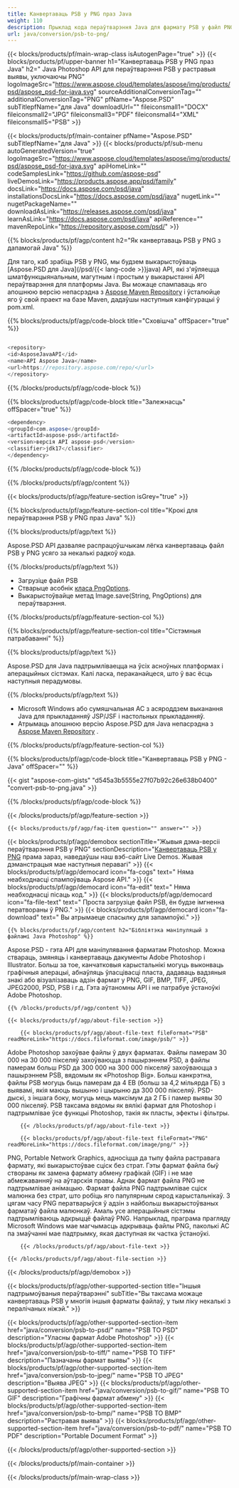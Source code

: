```yaml
---
title: Канвертаваць PSB у PNG праз Java
weight: 110
description: Прыклад кода пераўтварэння Java для фармату PSB у файл PNG. Выкарыстоўвайце гэты прыклад кода, каб пераўтварыць PSB у PNG у любым вэб- або настольным Java-прыкладанні.
url: java/conversion/psb-to-png/
---
```


{{< blocks/products/pf/main-wrap-class isAutogenPage="true" >}}
{{< blocks/products/pf/upper-banner h1="Канвертаваць PSB у PNG праз Java" h2=" Java Photoshop API для пераўтварэння PSB у растравыя выявы, уключаючы PNG" logoImageSrc="https://www.aspose.cloud/templates/aspose/img/products/psd/aspose_psd-for-java.svg" sourceAdditionalConversionTag="" additionalConversionTag="PNG" pfName="Aspose.PSD" subTitlepfName="для Java" downloadUrl="" fileiconsmall1="DOCX" fileiconsmall2="JPG" fileiconsmall3="PDF" fileiconsmall4="XML" fileiconsmall5="PSB" >}}

{{< blocks/products/pf/main-container pfName="Aspose.PSD" subTitlepfName="для Java" >}}
{{< blocks/products/pf/sub-menu autoGeneratedVersion="true" logoImageSrc="https://www.aspose.cloud/templates/aspose/img/products/psd/aspose_psd-for-java.svg" apiHomeLink="" codeSamplesLink="https://github.com/aspose-psd" liveDemosLink="https://products.aspose.app/psd/family" docsLink="https://docs.aspose.com/psd/java" installationsDocsLink="https://docs.aspose.com/psd/java" nugetLink="" nugetPackageName="" downloadAsLink="https://releases.aspose.com/psd/java" learnAsLink="https://docs.aspose.com/psd/java" apiReference="" mavenRepoLink="https://repository.aspose.com/psd/" >}}

{{% blocks/products/pf/agp/content h2="Як канвертаваць PSB у PNG з дапамогай Java" %}}

 Для таго, каб зрабіць PSB у PNG, мы будзем выкарыстоўваць
 [Aspose.PSD для Java](/psd/{{< lang-code >}}java)
 API, які з'яўляецца шматфункцыянальным, магутным і простым у выкарыстанні API пераўтварэння для платформы Java. Вы можаце спампаваць яго апошнюю версію непасрэдна з
 [Aspose Maven Repository](https://repository.aspose.com/psd/)
 і ўсталюйце яго ў свой праект на базе Maven, дадаўшы наступныя канфігурацыі ў pom.xml.

{{% blocks/products/pf/agp/code-block title="Сховішча" offSpacer="true" %}}

``` cs

<repository>
<id>AsposeJavaAPI</id>
<name>API Aspose Java</name>
<url>https://repository.aspose.com/repo/</url>
</repository>

```

{{% /blocks/products/pf/agp/code-block %}}

{{% blocks/products/pf/agp/code-block title="Залежнасць" offSpacer="true" %}}

``` cs
<dependency>
<groupId>com.aspose</groupId>
<artifactId>aspose-psd</artifactId>
<version>версія API aspose-psd</version>
<classifier>jdk17</classifier>
</dependency>

```

{{% /blocks/products/pf/agp/code-block %}}

{{% /blocks/products/pf/agp/content %}}

{{< blocks/products/pf/agp/feature-section isGrey="true" >}}

{{% blocks/products/pf/agp/feature-section-col title="Крокі для пераўтварэння PSB у PNG праз Java" %}}

{{% blocks/products/pf/agp/text %}}

 Aspose.PSD API дазваляе распрацоўшчыкам лёгка канвертаваць файл PSB у PNG усяго за некалькі радкоў кода.

{{% /blocks/products/pf/agp/text %}}

- Загрузіце файл PSB
- Стварыце асобнік [класа PngOptions](https://apireference.aspose.com/psd/java/com.aspose.psd.imageoptions/PngOptions).
- Выкарыстоўвайце метад Image.save(String, PngOptions) для пераўтварэння.

{{% /blocks/products/pf/agp/feature-section-col %}}

{{% blocks/products/pf/agp/feature-section-col title="Сістэмныя патрабаванні" %}}

{{% blocks/products/pf/agp/text %}}

 Aspose.PSD для Java падтрымліваецца на ўсіх асноўных платформах і аперацыйных сістэмах. Калі ласка, пераканайцеся, што ў вас ёсць наступныя перадумовы.

{{% /blocks/products/pf/agp/text %}}

- Microsoft Windows або сумяшчальная АС з асяроддзем выканання Java для прыкладанняў JSP/JSF і настольных прыкладанняў.
- Атрымаць апошнюю версію Aspose.PSD для Java непасрэдна з
 [Aspose Maven Repository](https://repository.aspose.com/psd/) .

{{% /blocks/products/pf/agp/feature-section-col %}}

{{% blocks/products/pf/agp/code-block title="Канвертаваць PSB у PNG - Java" offSpacer="" %}}

{{< gist "aspose-com-gists" "d545a3b5555e27f07b92c26e638b0400" "convert-psb-to-png.java" >}}

{{% /blocks/products/pf/agp/code-block %}}

{{< /blocks/products/pf/agp/feature-section >}}

    {{< blocks/products/pf/agp/faq-item question="" answer="" >}}
 

<!-- aboutfile Starts -->

{{< blocks/products/pf/agp/demobox sectionTitle="Жывыя дэма-версіі пераўтварэння PSB у PNG" sectionDescription="[Канвертаваць PSB у PNG](https://products.aspose.app/psd/conversion/psb-to-png) прама зараз, наведаўшы наш вэб-сайт Live Demos. Жывая дэманстрацыя мае наступныя перавагі" >}}
        {{< blocks/products/pf/agp/democard icon="fa-cogs" text=" Няма неабходнасці спампоўваць Aspose API." >}}
        {{< blocks/products/pf/agp/democard icon="fa-edit" text=" Няма неабходнасці пісаць код." >}}
        {{< blocks/products/pf/agp/democard icon="fa-file-text" text=" Проста загрузіце файл PSB, ён будзе імгненна ператвораны ў PNG." >}}
        {{< blocks/products/pf/agp/democard icon="fa-download" text=" Вы атрымаеце спасылку для запампоўкі." >}}

    {{% blocks/products/pf/agp/content h2="Бібліятэка маніпуляцый з файламі Java Photoshop" %}}

 Aspose.PSD - гэта API для маніпулявання фарматам Photoshop. Можна ствараць, змяняць і канвертаваць дакументы Adobe Photoshop і Illustrator. Больш за тое, канчатковыя карыстальнікі могуць выконваць графічныя аперацыі, абнаўляць ўласцівасці пласта, дадаваць вадзяныя знакі або візуалізаваць адзін фармат у PNG, GIF, BMP, TIFF, JPEG, JPEG2000, PSD, PSB і г.д. Гэта аўтаномны API і не патрабуе ўстаноўкі Adobe Photoshop.



    {{% /blocks/products/pf/agp/content %}}

    {{< blocks/products/pf/agp/about-file-section >}}

        {{< blocks/products/pf/agp/about-file-text fileFormat="PSB" readMoreLink="https://docs.fileformat.com/image/psb/" >}}

Adobe Photoshop захоўвае файлы ў двух фарматах. Файлы памерам 30 000 на 30 000 пікселяў захоўваюцца з пашырэннем PSD, а файлы памерам больш PSD да 300 000 на 300 000 пікселяў захоўваюцца з пашырэннем PSB, вядомым як «Photoshop Big». Больш канкрэтна, файлы PSB могуць быць памерам да 4 EB (больш за 4,2 мільярда ГБ) з выявамі, якія маюць вышыню і шырыню да 300 000 пікселяў. PSD-дыскі, з іншага боку, могуць мець максімум да 2 ГБ і памер выявы 30 000 пікселяў. PSB таксама вядомы як вялікі фармат для Photoshop і падтрымлівае ўсе функцыі Photoshop, такія як пласты, эфекты і фільтры.


        {{< /blocks/products/pf/agp/about-file-text >}}

        {{< blocks/products/pf/agp/about-file-text fileFormat="PNG" readMoreLink="https://docs.fileformat.com/image/png/" >}}

PNG, Portable Network Graphics, адносіцца да тыпу файла растравага фармату, які выкарыстоўвае сціск без страт. Гэты фармат файла быў створаны як замена фармату абмену графікай (GIF) і не мае абмежаванняў на аўтарскія правы. Аднак фармат файла PNG не падтрымлівае анімацыю. Фармат файла PNG падтрымлівае сціск малюнка без страт, што робіць яго папулярным сярод карыстальнікаў. З цягам часу PNG ператварыўся ў адзін з найбольш выкарыстоўваных фарматаў файла малюнкаў. Амаль усе аперацыйныя сістэмы падтрымліваюць адкрыццё файлаў PNG. Напрыклад, праграма прагляду Microsoft Windows мае магчымасць адкрываць файлы PNG, паколькі АС па змаўчанні мае падтрымку, якая даступная як частка ўстаноўкі.


        {{< /blocks/products/pf/agp/about-file-text >}}

    {{< /blocks/products/pf/agp/about-file-section >}}

{{< /blocks/products/pf/agp/demobox >}}

<!-- aboutfile Ends -->

{{< blocks/products/pf/agp/other-supported-section title="Іншыя падтрымоўваныя пераўтварэнні" subTitle="Вы таксама можаце канвертаваць PSB у многія іншыя фарматы файлаў, у тым ліку некалькі з пералічаных ніжэй." >}}

{{< blocks/products/pf/agp/other-supported-section-item href="java/conversion/psb-to-psd/" name="PSB TO PSD" description="Уласны фармат Adobe Photoshop" >}}
{{< blocks/products/pf/agp/other-supported-section-item href="java/conversion/psb-to-tiff/" name="PSB TO TIFF" description="Пазначаны фармат выявы" >}}
{{< blocks/products/pf/agp/other-supported-section-item href="java/conversion/psb-to-jpeg/" name="PSB TO JPEG" description="Выява JPEG" >}}
{{< blocks/products/pf/agp/other-supported-section-item href="java/conversion/psb-to-gif/" name="PSB TO GIF" description="Графічны фармат абмену" >}}
{{< blocks/products/pf/agp/other-supported-section-item href="java/conversion/psb-to-bmp/" name="PSB TO BMP" description="Растравая выява" >}}
{{< blocks/products/pf/agp/other-supported-section-item href="java/conversion/psb-to-pdf/" name="PSB TO PDF" description="Portable Document Format" >}}

{{< /blocks/products/pf/agp/other-supported-section >}}

{{< /blocks/products/pf/main-container >}}
    
{{< /blocks/products/pf/main-wrap-class >}}
